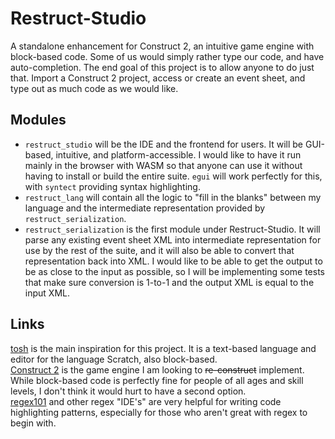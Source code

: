 # Restruct-Studio

A standalone enhancement for Construct 2, an intuitive game engine with block-based code. Some of us would simply rather type our code, and have auto-completion.
The end goal of this project is to allow anyone to do just that. Import a Construct 2 project, access or create an event sheet, and type out as much code as we would like.

## Modules

- `restruct_studio` will be the IDE and the frontend for users. It will be GUI-based, intuitive, and platform-accessible. I would like to have it run mainly in the browser with WASM so that anyone can use it without having to install or build the entire suite. `egui` will work perfectly for this, with `syntect` providing syntax highlighting.
- `restruct_lang` will contain all the logic to "fill in the blanks" between my language and the intermediate representation provided by `restruct_serialization`.
- `restruct_serialization` is the first module under Restruct-Studio. It will parse any existing event sheet XML into intermediate representation for use by the rest of the suite, and it will also be able to convert that representation back into XML. I would like to be able to get the output to be as close to the input as possible, so I will be implementing some tests that make sure conversion is 1-to-1 and the output XML is equal to the input XML.

## Links
[tosh](https://github.com/tjvr/tosh2) is the main inspiration for this project. It is a text-based language and editor for the language Scratch, also block-based.\
[Construct 2](https://www.construct.net/en/construct-2/download) is the game engine I am looking to ~~re-construct~~ implement. While block-based code is perfectly fine for people of all ages and skill levels, I don't think it would hurt to have a second option.\
[regex101](https://regex101.com/) and other regex "IDE's" are very helpful for writing code highlighting patterns, especially for those who aren't great with regex to begin with.